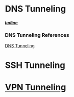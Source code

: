 # DNS Tunneling
##### [Iodine](../../Tools/Tunneling/Iodine/README.md)

### DNS Tunneling References
[DNS Tunneling](https://beta.ivc.no/wiki/index.php/DNS_Tunneling)

# SSH Tunneling

# [VPN Tunneling](../VPN/README.md#Create-VPN-Tunnel)
